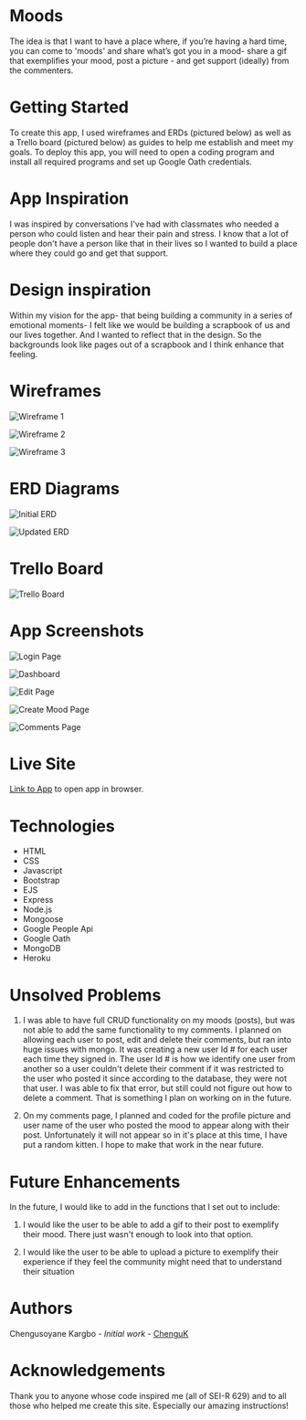# Moods

The idea is that I want to have a place where, if you’re having a hard time, you can come to 'moods' and share what’s got you in a mood- share a gif that exemplifies your mood, post a picture - and get support (ideally) from the commenters.

# Getting Started

To create this app, I used wireframes and ERDs (pictured below) as well as a Trello board (pictured below) as guides to help me establish and meet my goals. To deploy this app, you will need to open a coding program and install all required programs and set up Google Oath credentials.

# App Inspiration

I was inspired by conversations I've had with classmates who needed a person who could listen and hear their pain and stress. I know that a lot of people don't have a person like that in their lives so I wanted to build a place where they could go and get that support.

# Design inspiration

Within my vision for the app- that being building a community in a series of emotional moments- I felt like we would be building a scrapbook of us and our lives together. And I wanted to reflect that in the design. So the backgrounds look like pages out of a scrapbook and I think enhance that feeling.

# Wireframes

![Wireframe 1](public/images/Wireframe-Page1.png)

![Wireframe 2](public/images/Wireframe-Page2.png)

![Wireframe 3](public/images/Wireframe-Page3.png)

# ERD Diagrams

![Initial ERD](public/images/ERD-Diagram.png)

![Updated ERD](public/images/Updated-ERD-Diagram.png)

# Trello Board

![Trello Board](public/images/Trello-Board.png)

# App Screenshots

![Login Page](public/images/Login-Page.png)

![Dashboard](public/images/Dashboard.png)

![Edit Page](public/images/Edit-Page.png)

![Create Mood Page](public/images/New-Page.png)

![Comments Page](public/images/Show-Page.png)

# Live Site

[Link to App](https://moodsblog.herokuapp.com/) to open app in browser.


# Technologies

* HTML
* CSS
* Javascript
* Bootstrap
* EJS
* Express
* Node.js
* Mongoose
* Google People Api
* Google Oath
* MongoDB
* Heroku

# Unsolved Problems

1. I was able to have full CRUD functionality on my moods (posts), but was not able to add the same functionality to my comments. I planned on allowing each user to post, edit and delete their comments, but ran into huge issues with mongo. It was creating a new user Id # for each user each time they signed in. The user Id # is how we identify one user from another so a user couldn't delete their comment if it was restricted to the user who posted it since according to the database, they were not that user. I was able to fix that error, but still could not figure out how to delete a comment. That is something I plan on working on in the future.

2. On my comments page, I planned and coded for the profile picture and user name of the user who posted the mood to appear along with their post. Unfortunately it will not appear so in it's place at this time, I have put a random kitten. I hope to make that work in the near future.


# Future Enhancements

In the future, I would like to add in the functions that I set out to include:

1. I would like the user to be able to add a gif to their post to exemplify their mood. There just wasn't enough to look into that option.

2. I would like the user to be able to upload a picture to exemplify their experience if they feel the community might need that to understand their situation

# Authors
 Chengusoyane Kargbo - *Initial work* - [ChenguK](https://github.com/ChenguK)

# Acknowledgements
 Thank you to anyone whose code inspired me (all of SEI-R 629) and to all those who helped me create this site. Especially our amazing instructions!
